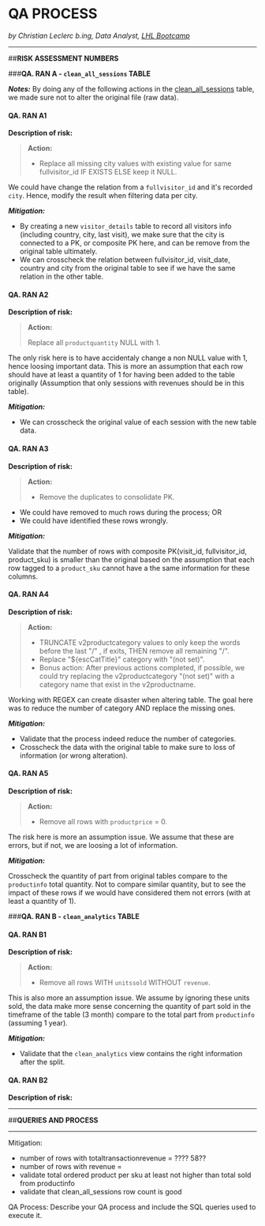 #                                   QA PROCESS
*by Christian Leclerc b.ing, Data Analyst, [LHL Bootcamp](https://www.lighthouselabs.ca)*

---

##**RISK ASSESSMENT NUMBERS** <a name="qa"></a>

###**QA. RAN A - `clean_all_sessions` TABLE**

***Notes:*** By doing any of the following actions in the [clean_all_sessions](cleaning_data.md#clean_all_sessions-table) table, we made sure not to alter the original file (raw data).

#### QA. RAN A1 <a name="qa.-ran-a1"></a>

**Description of risk:**
>**Action:**
>
>- Replace all missing city values with existing value for same fullvisitor_id IF EXISTS
ELSE keep it NULL.

We could have change the relation from a `fullvisitor_id` and it's recorded `city`. Hence, modify the result when filtering data per city.

***Mitigation:***

- By creating a new `visitor_details` table to record all visitors info (including country, city, last visit), we make sure that the city is connected to a PK, or composite PK here, and can be remove from the original table ultimately.
- We can crosscheck the relation between fullvisitor_id, visit_date, country and city from the original table to see if we have the same relation in the other table.

#### QA. RAN A2 <a name="qa.-ran-a2"></a>

**Description of risk:**
>**Action:**
>
>Replace all `productquantity` NULL with 1.

The only risk here is to have accidentaly change a non NULL value with 1, hence loosing important data. This is more an assumption that each row should have at least a quantity of 1 for having been added to the table originally (Assumption that only sessions with revenues should be in this table).

***Mitigation:***

- We can crosscheck the original value of each session with the new table data.

#### QA. RAN A3 <a name="qa.-ran-a3"></a>

**Description of risk:**
>**Action:**
>+ Remove the duplicates to consolidate PK.

+ We could have removed to much rows during the process;
OR 
+ We could have identified these rows wrongly.

***Mitigation:***

Validate that the number of rows with composite PK(visit_id, fullvisitor_id, product_sku) is smaller than the original based on the assumption that each row tagged to a `product_sku` cannot have a the same information for these columns.

#### QA. RAN A4 <a name="qa.-ran-a4"></a>

**Description of risk:**
>**Action:**
>+ TRUNCATE v2productcategory values to only keep the words before the last "/" , if exits, THEN remove all remaining "/".
>+ Replace "${escCatTitle}" category with "(not set)".
>+ Bonus action: After previous actions completed, if possible, we could try replacing the v2productcategory "(not set)" with a category name that exist in the v2productname.

Working with REGEX can create disaster when altering table. The goal here was to reduce the number of category AND replace the missing ones.

***Mitigation:***

- Validate that the process indeed reduce the number of categories.
- Crosscheck the data with the original table to make sure to loss of information (or wrong alteration).

#### QA. RAN A5 <a name="qa.-ran-a5"></a>

**Description of risk:**
>**Action:**
>+ Remove all rows with `productprice` = 0.

The risk here is more an assumption issue. We assume that these are errors, but if not, we are loosing a lot of information.

***Mitigation:***

Crosscheck the quantity of part from original tables compare to the `productinfo` total quantity. Not to compare similar quantity, but to see the impact of these rows if we would have considered them not errors (with at least a quantity of 1).


###**QA. RAN B - `clean_analytics` TABLE**

#### QA. RAN B1 <a name="qa.-ran-b1"></a>

**Description of risk:**
>**Action:**
>+ Remove all rows WITH `unitssold` WITHOUT `revenue`.

This is also more an assumption issue. We assume by ignoring these units sold, the data make more sense concerning the quantity of part sold in the timeframe of the table (3 month) compare to the total part from `productinfo` (assuming 1 year).

***Mitigation:***

- Validate that the `clean_analytics` view contains the right information after the split.

#### QA. RAN B2 <a name="qa.-ran-b2"></a>

**Description of risk:**


---
##**QUERIES AND PROCESS** <a name="queries-and-process"></a>



---
Mitigation:

+   number of rows with totaltransactionrevenue = ???? 58??
+ number of rows with revenue = 
+ validate total ordered product per sku at least not higher than total sold from productinfo
+ validate that clean_all_sessions row count is good


QA Process:
Describe your QA process and include the SQL queries used to execute it.
